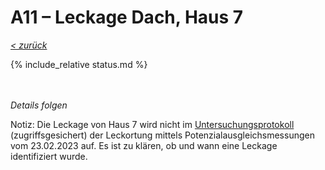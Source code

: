 # A11 &ndash; Leckage Dach, Haus 7

_[&lt; zurück](../../index.md)_

{% include_relative status.md %}

<br/><br/>
_Details folgen_

Notiz: Die Leckage von Haus 7 wird nicht im [Untersuchungsprotokoll] (zugriffsgesichert) der Leckortung mittels Potenzialausgleichsmessungen vom 23.02.2023 auf. Es ist zu klären, ob und wann eine Leckage identifiziert wurde.

[Untersuchungsprotokoll]: https://drive.google.com/drive/folders/1Bhk95p84AaMtnwnOoj_zFdLu95Lqjsnd?usp=drive_link
